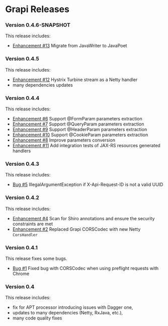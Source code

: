 # Grapi Releases #

### Version 0.4.6-SNAPSHOT ###

This release includes:

* [Enhancement #13](https://github.com/kalixia/Grapi/issues/13) Migrate from JavaWriter to JavaPoet

### Version 0.4.5 ###

This release includes:

* [Enhancement #12](https://github.com/kalixia/Grapi/issues/12) Hystrix Turbine stream as a Netty handler
* many dependencies updates

### Version 0.4.4 ###

This release includes:

* [Enhancement #6](https://github.com/kalixia/Grapi/issues/6) Support @FormParam parameters extraction
* [Enhancement #7](https://github.com/kalixia/Grapi/issues/7) Support @QueryParam parameters extraction
* [Enhancement #9](https://github.com/kalixia/Grapi/issues/9) Support @HeaderParam parameters extraction
* [Enhancement #10](https://github.com/kalixia/Grapi/issues/10) Support @CookieParam parameters extraction
* [Enhancement #8](https://github.com/kalixia/Grapi/issues/8) Improve parameters conversion
* [Enhancement #11](https://github.com/kalixia/Grapi/issues/11) Add integration tests of JAX-RS resources generated handlers

### Version 0.4.3 ###

This release includes:

* [Bug #5](https://github.com/kalixia/Grapi/issues/5) IllegalArgumentException if X-Api-Request-ID is not a valid UUID

### Version 0.4.2 ###

This release includes:

* [Enhancement #4](https://github.com/kalixia/Grapi/issues/4) Scan for Shiro annotations and ensure the security constraints are met
* [Enhancement #2](https://github.com/kalixia/Grapi/issues/2) Replaced Grapi CORSCodec with new Netty ``` CorsHandler ```

### Version 0.4.1 ###

This release fixes some bugs.

* [Bug #1](https://github.com/kalixia/Grapi/issues/1) Fixed bug with CORSCodec when using preflight requests with Chrome

### Version 0.4  ###

This release includes:

* fix for APT processor introducing issues with Dagger one,
* updates to many dependencies (Netty, RxJava, etc.),
* many code quality fixes
